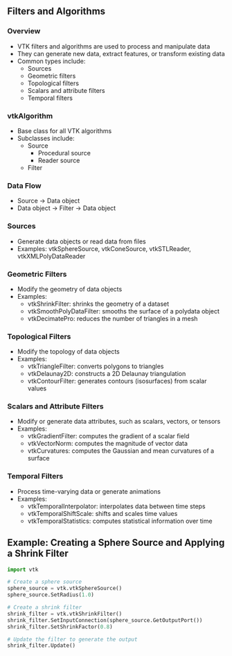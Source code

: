 ## Filters and Algorithms

### Overview
* VTK filters and algorithms are used to process and manipulate data
* They can generate new data, extract features, or transform existing data
* Common types include:
  - Sources
  - Geometric filters
  - Topological filters
  - Scalars and attribute filters
  - Temporal filters

### vtkAlgorithm
* Base class for all VTK algorithms
* Subclasses include:
  - Source
    * Procedural source
    * Reader source
  - Filter

### Data Flow
* Source -> Data object
* Data object -> Filter -> Data object

### Sources
* Generate data objects or read data from files
* Examples: vtkSphereSource, vtkConeSource, vtkSTLReader, vtkXMLPolyDataReader

### Geometric Filters
* Modify the geometry of data objects
* Examples:
  - vtkShrinkFilter: shrinks the geometry of a dataset
  - vtkSmoothPolyDataFilter: smooths the surface of a polydata object
  - vtkDecimatePro: reduces the number of triangles in a mesh

### Topological Filters
* Modify the topology of data objects
* Examples:
  - vtkTriangleFilter: converts polygons to triangles
  - vtkDelaunay2D: constructs a 2D Delaunay triangulation
  - vtkContourFilter: generates contours (isosurfaces) from scalar values

### Scalars and Attribute Filters
* Modify or generate data attributes, such as scalars, vectors, or tensors
* Examples:
  - vtkGradientFilter: computes the gradient of a scalar field
  - vtkVectorNorm: computes the magnitude of vector data
  - vtkCurvatures: computes the Gaussian and mean curvatures of a surface

### Temporal Filters
* Process time-varying data or generate animations
* Examples:
  - vtkTemporalInterpolator: interpolates data between time steps
  - vtkTemporalShiftScale: shifts and scales time values
  - vtkTemporalStatistics: computes statistical information over time

## Example: Creating a Sphere Source and Applying a Shrink Filter

```python
import vtk

# Create a sphere source
sphere_source = vtk.vtkSphereSource()
sphere_source.SetRadius(1.0)

# Create a shrink filter
shrink_filter = vtk.vtkShrinkFilter()
shrink_filter.SetInputConnection(sphere_source.GetOutputPort())
shrink_filter.SetShrinkFactor(0.8)

# Update the filter to generate the output
shrink_filter.Update()
```
